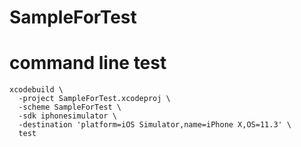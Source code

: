 # SampleForTest

# command line test

```
xcodebuild \
  -project SampleForTest.xcodeproj \
  -scheme SampleForTest \
  -sdk iphonesimulator \
  -destination 'platform=iOS Simulator,name=iPhone X,OS=11.3' \
  test
```
